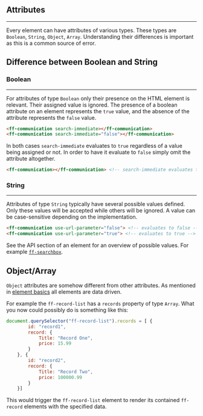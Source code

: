 ## Attributes

---
Every element can have attributes of various types. These types are `Boolean`, `String`, `Object`, `Array`. Understanding their differences is important as this is a common source of error.

## Difference between Boolean and String

### Boolean

---

For attributes of type `Boolean` only their presence on the HTML element is relevant. Their assigned value is ignored. The presence of a boolean attribute on an element represents the `true` value, and the absence of the attribute represents the `false` value.

```html
<ff-communication search-immediate></ff-communication>
<ff-communication search-immediate="false"></ff-communication>
``` 

In both cases `search-immediate` evaluates to `true` regardless of a value being assigned or not. In order to have it evaluate to `false` simply omit the attribute altogether.

```html
<ff-communication></ff-communication> <!-- search-immediate evaluates to false -->
``` 

### String

---
Attributes of type `String` typically have several possible values defined. Only these values will be accepted while others will be ignored. A value can be case-sensitive depending on the implementation.

```html
<ff-communication use-url-parameter="false"> <!-- evaluates to false -->
<ff-communication use-url-parameter="true"> <!-- evaluates to true -->
``` 

See the API section of an element for an overview of possible values. For example [`ff-searchbox`](/api/4.x/ff-searchbox#tab=api).

## Object/Array

`Object` attributes are somehow different from other attributes. As mentioned in [element basics](/documentation/4.x/communication) all elements are data driven.

For example the `ff-record-list` has a `records` property of type `Array`. What you now could possibly do is something like this:

```javascript
document.querySelector("ff-record-list").records = [ {
        id: "record1",
        record: {
            Title: "Record One",
            price: 15.99
        }
    }, {
        id: "record2",
        record: {
            Title: "Record Two",
            price: 100000.99
        }
    }]
``` 

This would trigger the `ff-record-list` element to render its contained `ff-record` elements with the specified data.